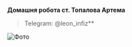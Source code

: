 **Домашня робота ст. Топалова Артема**

> Telegram: @leon_infiz**

![Фото](https://i.imgur.com/ZFU7TgP.png)
